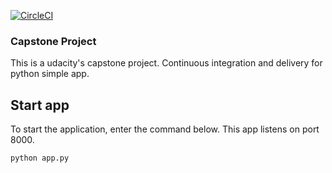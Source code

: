 [![CircleCI](https://circleci.com/gh/koumei11/capstone/tree/main.svg?style=svg)](https://circleci.com/gh/koumei11/capstone/tree/main)

### Capstone Project

This is a udacity's capstone project.
Continuous integration and delivery for python simple app.

## Start app
 To start the application, enter the command below. This app listens on port 8000.
 
```python app.py```

